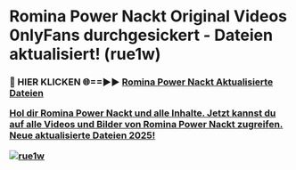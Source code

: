 # Romina Power Nackt Original Videos 0nlyFans durchgesickert - Dateien aktualisiert! (rue1w)

<h3>🔴 HIER KLICKEN 🌐==►► <a href="https://tinyurl.com/h6vf6nb8" rel="nofollow">Romina Power Nackt Aktualisierte Dateien

Hol dir Romina Power Nackt und alle Inhalte. Jetzt kannst du auf alle Videos und Bilder von Romina Power Nackt zugreifen. Neue aktualisierte Dateien 2025!

[![rue1w](https://i.imgur.com/sD4kR3V.gif)](https://tinyurl.com/h6vf6nb8)
